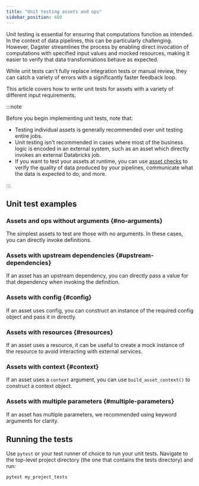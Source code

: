 ```yaml
---
title: "Unit testing assets and ops"
sidebar_position: 400
---
```


Unit testing is essential for ensuring that computations function as intended. In the context of data pipelines, this can be particularly challenging. However, Dagster streamlines the process by enabling direct invocation of computations with specified input values and mocked resources, making it easier to verify that data transformations behave as expected.

While unit tests can't fully replace integration tests or manual review, they can catch a variety of errors with a significantly faster feedback loop.

This article covers how to write unit tests for assets with a variety of different input requirements.

:::note

Before you begin implementing unit tests, note that:

- Testing individual assets is generally recommended over unit testing entire jobs.
- Unit testing isn't recommended in cases where most of the business logic is encoded in an external system, such as an asset which directly invokes an external Databricks job.
- If you want to test your assets at runtime, you can use [asset checks](asset-checks) to verify the quality of data produced by your pipelines, communicate what the data is expected to do, and more.

:::

## Unit test examples

### Assets and ops without arguments \{#no-arguments}

The simplest assets to test are those with no arguments. In these cases, you can directly invoke definitions.

<CodeExample path="docs_beta_snippets/docs_beta_snippets/guides/quality-testing/unit-testing-assets-and-ops/asset-no-argument.py" language="python"/>

### Assets with upstream dependencies \{#upstream-dependencies}

If an asset has an upstream dependency, you can directly pass a value for that dependency when invoking the definition.

<CodeExample path="docs_beta_snippets/docs_beta_snippets/guides/quality-testing/unit-testing-assets-and-ops/asset-dependency.py" language="python" />

### Assets with config \{#config}

If an asset uses config, you can construct an instance of the required config object and pass it in directly.

<CodeExample path="docs_beta_snippets/docs_beta_snippets/guides/quality-testing/unit-testing-assets-and-ops/asset-config.py" language="python" />

### Assets with resources \{#resources}

If an asset uses a resource, it can be useful to create a mock instance of the resource to avoid interacting with external services.

<CodeExample path="docs_beta_snippets/docs_beta_snippets/guides/quality-testing/unit-testing-assets-and-ops/asset-resource.py" language="python" />

### Assets with context \{#context}

If an asset uses a `context` argument, you can use `build_asset_context()` to construct a context object.

<CodeExample path="docs_beta_snippets/docs_beta_snippets/guides/quality-testing/unit-testing-assets-and-ops/asset-context.py" language="python" />

### Assets with multiple parameters \{#multiple-parameters}

If an asset has multiple parameters, we recommended using keyword arguments for clarity.

<CodeExample path="docs_beta_snippets/docs_beta_snippets/guides/quality-testing/unit-testing-assets-and-ops/asset-combo.py" language="python" />

## Running the tests

Use `pytest` or your test runner of choice to run your unit tests. Navigate to the top-level project directory (the one that contains the tests directory) and run:

```
pytest my_project_tests
```